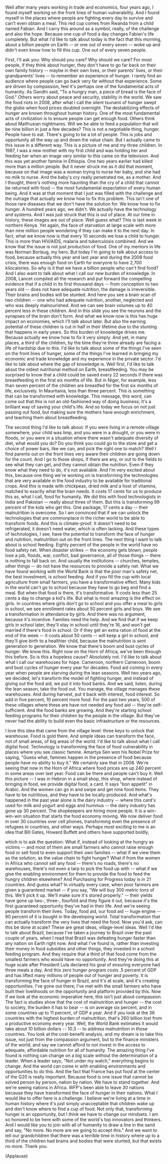 
Well after many years working in trade and economics,
four years ago,
I found myself working on the front lines
of human vulnerability.
And I found myself in the places
where people are fighting every day to survive
and can&#39;t even obtain a meal.
This red cup comes from Rwanda
from a child named Fabian.
And I carry this around
as a symbol, really, of the challenge
and also the hope.
Because one cup of food a day
changes Fabian&#39;s life completely.
But what I&#39;d like to talk about today
is the fact that this morning,
about a billion people on Earth --
or one out of every seven --
woke up and didn&#39;t even know
how to fill this cup.
One out of every seven people.

First, I&#39;ll ask you: Why should you care?
Why should we care?
For most people,
if they think about hunger,
they don&#39;t have to go far back on their own family history --
maybe in their own lives, or their parents&#39; lives,
or their grandparents&#39; lives --
to remember an experience of hunger.
I rarely find an audience
where people can go back very far without that experience.
Some are driven by compassion,
feel it&#39;s perhaps
one of the fundamental acts of humanity.
As Gandhi said,
&quot;To a hungry man, a piece of bread is the face of God.&quot;
Others worry about peace and security,
stability in the world.
We saw the food riots in 2008,
after what I call the silent tsunami of hunger
swept the globe when food prices doubled overnight.
The destabilizing effects of hunger
are known throughout human history.
One of the most fundamental acts of civilization
is to ensure people can get enough food.
Others think about Malthusian nightmares.
Will we be able to feed a population
that will be nine billion in just a few decades?
This is not a negotiable thing, hunger.
People have to eat.
There&#39;s going to be a lot of people.
This is jobs and opportunity all the way up and down the value chain.
But I actually came to this issue
in a different way.
This is a picture of me and my three children.
In 1987, I was a new mother
with my first child
and was holding her and feeding her
when an image very similar to this
came on the television.
And this was yet another famine in Ethiopia.
One two years earlier
had killed more than a million people.
But it never struck me as it did that moment,
because on that image
was a woman trying to nurse her baby,
and she had no milk to nurse.
And the baby&#39;s cry really penetrated me,
as a mother.
And I thought, there&#39;s nothing more haunting
than the cry of a child
that cannot be returned with food --
the most fundamental expectation of every human being.
And it was at that moment
that I just was filled
with the challenge and the outrage
that actually we know how to fix this problem.
This isn&#39;t one of those rare diseases
that we don&#39;t have the solution for.
We know how to fix hunger.
A hundred years ago, we didn&#39;t.
We actually have the technology and systems.
And I was just struck
that this is out of place.
At our time in history, these images are out of place.
Well guess what?
This is last week in northern Kenya.
Yet again,
the face of starvation
at large scale
with more than nine million people
wondering if they can make it to the next day.
In fact,
what we know now
is that every 10 seconds
we lose a child to hunger.
This is more
than HIV/AIDS,
malaria and tuberculosis combined.
And we know that the issue
is not just production of food.
One of my mentors in life
was Norman Borlaug, my hero.
But today I&#39;m going to talk about access to food,
because actually this year and last year
and during the 2008 food crisis,
there was enough food on Earth
for everyone to have 2,700 kilocalories.
So why is it
that we have a billion people
who can&#39;t find food?
And I also want to talk about
what I call our new burden of knowledge.
In 2008,
Lancet compiled all the research
and put forward the compelling evidence
that if a child in its first thousand days --
from conception to two years old --
does not have adequate nutrition,
the damage is irreversible.
Their brains and bodies will be stunted.
And here you see a brain scan of two children --
one who had adequate nutrition,
another, neglected
and who was deeply malnourished.
And we can see brain volumes
up to 40 percent less
in these children.
And in this slide
you see the neurons and the synapses of the brain
don&#39;t form.
And what we know now is this has huge impact on economies,
which I&#39;ll talk about later.
But also the earning potential of these children
is cut in half in their lifetime
due to the stunting
that happens in early years.
So this burden of knowledge drives me.
Because actually we know how to fix it
very simply.
And yet, in many places,
a third of the children,
by the time they&#39;re three
already are facing a life of hardship
due to this.
I&#39;d like to talk about
some of the things I&#39;ve seen on the front lines of hunger,
some of the things I&#39;ve learned
in bringing my economic and trade knowledge
and my experience in the private sector.
I&#39;d like to talk about where the gap of knowledge is.
Well first, I&#39;d like to talk about the oldest nutritional method on Earth,
breastfeeding.
You may be surprised to know
that a child could be saved every 22 seconds
if there was breastfeeding in the first six months of life.
But in Niger, for example,
less than seven percent of the children
are breastfed
for the first six months of life, exclusively.
In Mauritania, less than three percent.
This is something that can be transformed with knowledge.
This message, this word, can come out
that this is not an old-fashioned way of doing business;
it&#39;s a brilliant way
of saving your child&#39;s life.
And so today we focus on not just passing out food,
but making sure the mothers have enough enrichment,
and teaching them about breastfeeding.

The second thing I&#39;d like to talk about:
If you were living in a remote village somewhere,
your child was limp,
and you were in a drought, or you were in floods,
or you were in a situation where there wasn&#39;t adequate diversity of diet,
what would you do?
Do you think you could go to the store
and get a choice of power bars, like we can,
and pick the right one to match?
Well I find parents out on the front lines
very aware their children are going down for the count.
And I go to those shops, if there are any,
or out to the fields to see what they can get,
and they cannot obtain the nutrition.
Even if they know what they need to do, it&#39;s not available.
And I&#39;m very excited about this,
because one thing we&#39;re working on
is transforming the technologies
that are very available
in the food industry
to be available for traditional crops.
And this is made with chickpeas, dried milk
and a host of vitamins,
matched to exactly what the brain needs.
It costs 17 cents for us to produce this
as, what I call, food for humanity.
We did this with food technologists
in India and Pakistan --
really about three of them.
But this is transforming
99 percent of the kids who get this.
One package, 17 cents a day --
their malnutrition is overcome.
So I am convinced
that if we can unlock the technologies
that are commonplace in the richer world
to be able to transform foods.
And this is climate-proof.
It doesn&#39;t need to be refrigerated, it doesn&#39;t need water,
which is often lacking.
And these types of technologies,
I see, have the potential
to transform the face of hunger and nutrition, malnutrition
out on the front lines.
The next thing I want to talk about is school feeding.
Eighty percent of the people in the world
have no food safety net.
When disaster strikes --
the economy gets blown, people lose a job,
floods, war, conflict,
bad governance, all of those things --
there is nothing to fall back on.
And usually the institutions --
churches, temples, other things --
do not have the resources
to provide a safety net.
What we have found working with the World Bank
is that the poor man&#39;s safety net,
the best investment, is school feeding.
And if you fill the cup
with local agriculture from small farmers,
you have a transformative effect.
Many kids in the world can&#39;t go to school
because they have to go beg and find a meal.
But when that food is there,
it&#39;s transformative.
It costs less than 25 cents a day to change a kid&#39;s life.
But what is most amazing is the effect on girls.
In countries where girls don&#39;t go to school
and you offer a meal to girls in school,
we see enrollment rates
about 50 percent girls and boys.
We see a transformation in attendance by girls.
And there was no argument,
because it&#39;s incentive.
Families need the help.
And we find that if we keep girls in school later,
they&#39;ll stay in school until they&#39;re 16,
and won&#39;t get married if there&#39;s food in school.
Or if they get an extra ration of food
at the end of the week --
it costs about 50 cents --
will keep a girl in school,
and they&#39;ll give birth to a healthier child,
because the malnutrition is sent
generation to generation.
We know that there&#39;s boom and bust cycles of hunger.
We know this.
Right now on the Horn of Africa, we&#39;ve been through this before.
So is this a hopeless cause?
Absolutely not.
I&#39;d like to talk about what I call our warehouses for hope.
Cameroon, northern Cameroon, boom and bust cycles of hunger
every year for decades.
Food aid coming in every year
when people are starving during the lean seasons.
Well two years ago,
we decided, let&#39;s transform the model of fighting hunger,
and instead of giving out the food aid, we put it into food banks.
And we said, listen,
during the lean season, take the food out.
You manage, the village manages these warehouses.
And during harvest, put it back with interest,
food interest.
So add in five percent, 10 percent more food.
For the past two years,
500 of these villages where these are
have not needed any food aid -- they&#39;re self-sufficient.
And the food banks are growing.
And they&#39;re starting school feeding programs for their children
by the people in the village.
But they&#39;ve never had the ability
to build even the basic infrastructure
or the resources.

I love this idea that came from the village level:
three keys to unlock that warehouse.
Food is gold there.
And simple ideas can transform the face,
not of small areas,
of big areas of the world.
I&#39;d like to talk about what I call digital food.
Technology is transforming
the face of food vulnerability
in places where you see classic famine.
Amartya Sen won his Nobel Prize
for saying, &quot;Guess what, famines happen in the presence of food
because people have no ability to buy it.&quot;
We certainly saw that in 2008.
We&#39;re seeing that now in the Horn of Africa
where food prices are up 240 percent in some areas
over last year.
Food can be there and people can&#39;t buy it.
Well this picture -- I was in Hebron in a small shop, this shop,
where instead of bringing in food,
we provide digital food, a card.
It says &quot;bon appetit&quot; in Arabic.
And the women can go in and swipe
and get nine food items.
They have to be nutritious,
and they have to be locally produced.
And what&#39;s happened in the past year alone
is the dairy industry --
where this card&#39;s used for milk and yogurt
and eggs and hummus --
the dairy industry has gone up 30 percent.
The shopkeepers are hiring more people.
It is a win-win-win situation
that starts the food economy moving.
We now deliver food in over 30 countries
over cell phones,
transforming even the presence of refugees in countries,
and other ways.
Perhaps most exciting to me
is an idea that Bill Gates, Howard Buffett and others
have supported boldly,

which is to ask the question:
What if, instead of looking at the hungry as victims --
and most of them are small farmers
who cannot raise enough food or sell food
to even support their own families --
what if we view them as the solution,
as the value chain to fight hunger?
What if from the women in Africa
who cannot sell any food --
there&#39;s no roads, there&#39;s no warehouses,
there&#39;s not even a tarp to pick the food up with --
what if we give the enabling environment
for them to provide the food
to feed the hungry children elsewhere?
And Purchasing for Progress today is in 21 countries.
And guess what?
In virtually every case,
when poor farmers are given a guaranteed market --
if you say, &quot;We will buy 300 metric tons of this.
We&#39;ll pick it up. We&#39;ll make sure it&#39;s stored properly.&quot; --
their yields have gone up two-, three-, fourfold
and they figure it out,
because it&#39;s the first guaranteed opportunity they&#39;ve had in their life.
And we&#39;re seeing people transform their lives.
Today, food aid, our food aid --
huge engine --
80 percent of it is bought in the developing world.
Total transformation
that can actually transform the very lives that need the food.
Now you&#39;d ask, can this be done at scale?
These are great ideas, village-level ideas.
Well I&#39;d like to talk about Brazil,
because I&#39;ve taken a journey to Brazil over the past couple of years,
when I read that Brazil was defeating hunger
faster than any nation on Earth right now.
And what I&#39;ve found is,
rather than investing their money in food subsidies
and other things,
they invested in a school feeding program.
And they require that a third of that food
come from the smallest farmers who would have no opportunity.
And they&#39;re doing this at huge scale
after President Lula declared his goal
of ensuring everyone had three meals a day.
And this zero hunger program
costs .5 percent of GDP
and has lifted many millions of people
out of hunger and poverty.
It is transforming the face of hunger in Brazil,
and it&#39;s at scale, and it&#39;s creating opportunities.
I&#39;ve gone out there; I&#39;ve met with the small farmers
who have built their livelihoods
on the opportunity and platform
provided by this.
Now if we look at the economic imperative here,
this isn&#39;t just about compassion.
The fact is studies show
that the cost of malnutrition and hunger --
the cost to society,
the burden it has to bear --
is on average six percent,
and in some countries up to 11 percent,
of GDP a year.
And if you look at the 36 countries
with the highest burden of malnutrition,
that&#39;s 260 billion lost from a productive economy
every year.
Well, the World Bank estimates
it would take about 10 billion dollars --
10.3 --
to address malnutrition in those countries.
You look at the cost-benefit analysis,
and my dream is to take this issue,
not just from the compassion argument,
but to the finance ministers of the world,
and say we cannot afford
to not invest
in the access to adequate, affordable nutrition
for all of humanity.
The amazing thing I&#39;ve found
is nothing can change on a big scale
without the determination of a leader.
When a leader says, &quot;Not under my watch,&quot;
everything begins to change.
And the world can come in
with enabling environments and opportunities to do this.
And the fact that France
has put food at the center of the G20
is really important.
Because food is one issue
that cannot be solved person by person, nation by nation.
We have to stand together.
And we&#39;re seeing nations in Africa.
WFP&#39;s been able to leave 30 nations
because they have transformed
the face of hunger in their nations.
What I would like to offer here is a challenge.
I believe we&#39;re living at a time in human history
where it&#39;s just simply unacceptable
that children wake up
and don&#39;t know where to find a cup of food.
Not only that,
transforming hunger
is an opportunity,
but I think we have to change our mindsets.
I am so honored to be here
with some of the world&#39;s top innovators and thinkers.
And I would like you to join with all of humanity
to draw a line in the sand
and say, &quot;No more.
No more are we going to accept this.&quot;
And we want to tell our grandchildren
that there was a terrible time in history
where up to a third of the children
had brains and bodies that were stunted,
but that exists no more.
Thank you.

(Applause)

